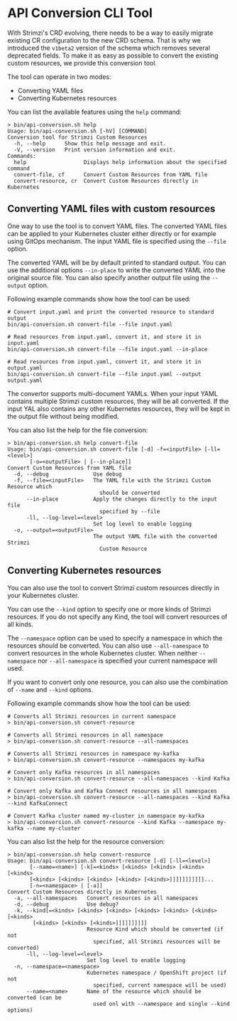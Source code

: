 # API Conversion CLI Tool

With Strimzi's CRD evolving, there needs to be a way to easily migrate existing CR configuration to the new CRD schema.
That is why we introduced the `v1beta2` version of the schema which removes several deprecated fields.
To make it as easy as possible to convert the existing custom resources, we provide this conversion tool.

The tool can operate in two modes:
* Converting YAML files
* Converting Kubernetes resources

You can list the available features using the `help` command:

```
> bin/api-conversion.sh help
Usage: bin/api-conversion.sh [-hV] [COMMAND]
Conversion tool for Strimzi Custom Resources
  -h, --help      Show this help message and exit.
  -V, --version   Print version information and exit.
Commands:
  help                  Displays help information about the specified command
  convert-file, cf      Convert Custom Resources from YAML file
  convert-resource, cr  Convert Custom Resources directly in Kubernetes
```

## Converting YAML files with custom resources

One way to use the tool is to convert YAML files. 
The converted YAML files can be applied to your Kubernetes cluster either directly or for example using GitOps mechanism.
The input YAML file is specified using the `--file` option.

The converted YAML will be by default printed to standard output.
You can use the additional options `--in-place` to write the converted YAML into the original source file.
You can also specify another output file using the `--output` option.

Following example commands show how the tool can be used:

```
# Convert input.yaml and print the converted resource to standard output
bin/api-conversion.sh convert-file --file input.yaml

# Read resources from input.yaml, convert it, and store it in input.yaml
bin/api-conversion.sh convert-file --file input.yaml --in-place

# Read resources from input.yaml, convert it, and store it in output.yaml
bin/api-conversion.sh convert-file --file input.yaml --output output.yaml
```

The convertor supports multi-document YAMLs.
When your input YAML contains multiple Strimzi custom resources, they will be all converted.
If the input YAL also contains any other Kubernetes resources, they will be kept in the output file without being modified.

You can also list the help for the file conversion:

```
> bin/api-conversion.sh help convert-file
Usage: bin/api-conversion.sh convert-file [-d] -f=<inputFile> [-ll=<level>]
       [-o=<outputFile> | [--in-place]]
Convert Custom Resources from YAML file
  -d, --debug              Use debug
  -f, --file=<inputFile>   The YAML file with the Strimzi Custom Resource which
                             should be converted
      --in-place           Apply the changes directly to the input file
                             specified by --file
      -ll, --log-level=<level>
                           Set log level to enable logging
  -o, --output=<outputFile>
                           The output YAML file with the converted Strimzi
                             Custom Resource
```

## Converting Kubernetes resources

You can also use the tool to convert Strimzi custom resources directly in your Kubernetes cluster.

You can use the `--kind` option to specify one or more kinds of Strimzi resources.
If you do not specify any Kind, the tool will convert resources of all kinds.

The `--namespace` option can be used to specify a namespace in which the resources should be converted.
You can also use `--all-namespace` to convert resources in the whole Kubernetes cluster.
When neither `--namespace` nor `--all-namespace` is specified your current namespace will used.

If you want to convert only one resource, you can also use the combination of `--name` and `--kind` options.

Following example commands show how the tool can be used:

```
# Converts all Strimzi resources in current namespace
> bin/api-conversion.sh convert-resource

# Converts all Strimzi resources in all namespace
> bin/api-conversion.sh convert-resource --all-namespaces

# Converts all Strimzi resources in namespace my-kafka
> bin/api-conversion.sh convert-resource --namespaces my-kafka

# Convert only Kafka resources in all namespaces
> bin/api-conversion.sh convert-resource --all-namespaces --kind Kafka

# Convert only Kafka and Kafka Connect resources in all namespaces
> bin/api-conversion.sh convert-resource --all-namespaces --kind Kafka --kind KafkaConnect

# Convert Kafka cluster named my-cluster in namespace my-kafka
> bin/api-conversion.sh convert-resource --kind Kafka --namespace my-kafka --name my-cluster
```

You can also list the help for the resource conversion:

```
> bin/api-conversion.sh help convert-resource
Usage: bin/api-conversion.sh convert-resource [-d] [-ll=<level>]
       [--name=<name>] [-k[=<kinds> [<kinds> [<kinds> [<kinds> [<kinds>
       [<kinds> [<kinds> [<kinds> [<kinds> [<kinds>]]]]]]]]]]]...
       [-n=<namespace> | [-a]]
Convert Custom Resources directly in Kubernetes
  -a, --all-namespaces   Convert resources in all namespaces
  -d, --debug            Use debug?
  -k, --kind[=<kinds> [<kinds> [<kinds> [<kinds> [<kinds> [<kinds> [<kinds>
        [<kinds> [<kinds> [<kinds>]]]]]]]]]]
                         Resource Kind which should be converted (if not
                           specified, all Strimzi resources will be converted)
      -ll, --log-level=<level>
                         Set log level to enable logging
  -n, --namespace=<namespace>
                         Kubernetes namespace / OpenShift project (if not
                           specified, current namespace will be used)
      --name=<name>      Name of the resource which should be converted (can be
                           used onl with --namespace and single --kind options)
```